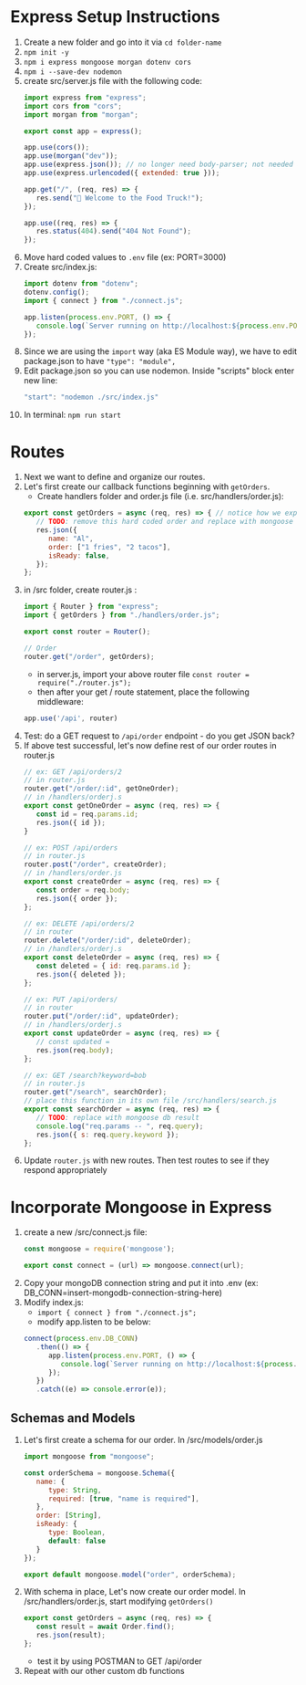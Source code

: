 # Express Setup Instructions

1. Create a new folder and go into it via `cd folder-name`
1. `npm init -y`
1. `npm i express mongoose morgan dotenv cors`
1. `npm i --save-dev nodemon`
1. create src/server.js file with the following code:
   ```js
   import express from "express";
   import cors from "cors";
   import morgan from "morgan";

   export const app = express();

   app.use(cors());
   app.use(morgan("dev"));
   app.use(express.json()); // no longer need body-parser; not needed after Express v4.16
   app.use(express.urlencoded({ extended: true }));

   app.get("/", (req, res) => {
      res.send("🚚 Welcome to the Food Truck!");
   });

   app.use((req, res) => {
      res.status(404).send("404 Not Found");
   });
   ```
1. Move hard coded values to `.env` file (ex: PORT=3000)
1. Create src/index.js:
   ```js
   import dotenv from "dotenv";
   dotenv.config();
   import { connect } from "./connect.js";

   app.listen(process.env.PORT, () => {
      console.log(`Server running on http://localhost:${process.env.PORT}`);
   });
   ```
1. Since we are using the `import` way (aka ES Module way), we have to edit package.json to have `"type": "module",`
1. Edit package.json so you can use nodemon.  Inside "scripts" block enter new line:
    ```js
    "start": "nodemon ./src/index.js"
    ```
1. In terminal: `npm run start`

# Routes
1. Next we want to define and organize our routes.  
1. Let's first create our callback functions beginning with `getOrders`.  
   - Create handlers folder and order.js file (i.e. src/handlers/order.js):
   ```js
   export const getOrders = async (req, res) => { // notice how we export this function
      // TODO: remove this hard coded order and replace with mongoose db result
      res.json({
         name: "Al",
         order: ["1 fries", "2 tacos"],
         isReady: false,
      });
   };
   ```
1. in /src folder, create router.js :
   ```js
   import { Router } from "express";
   import { getOrders } from "./handlers/order.js";

   export const router = Router(); 

   // Order
   router.get("/order", getOrders);
   ```
   - in server.js, import your above router file `const router = require("./router.js");` 
   - then after your get / route statement, place the following middleware:
   ```js
   app.use('/api', router)
   ```
1. Test: do a GET request to `/api/order` endpoint - do you get JSON back?
1. If above test successful, let's now define rest of our order routes in router.js
   ```js
   // ex: GET /api/orders/2 
   // in router.js
   router.get("/order/:id", getOneOrder);
   // in /handlers/orderj.s
   export const getOneOrder = async (req, res) => {
      const id = req.params.id;
      res.json({ id });
   }

   // ex: POST /api/orders
   // in router.js
   router.post("/order", createOrder);
   // in /handlers/order.js
   export const createOrder = async (req, res) => {
      const order = req.body;
      res.json({ order });
   };

   // ex: DELETE /api/orders/2
   // in router
   router.delete("/order/:id", deleteOrder);
   // in /handlers/orderj.s
   export const deleteOrder = async (req, res) => {
      const deleted = { id: req.params.id };
      res.json({ deleted });
   };

   // ex: PUT /api/orders/
   // in router
   router.put("/order/:id", updateOrder);
   // in /handlers/orderj.s
   export const updateOrder = async (req, res) => {
      // const updated =
      res.json(req.body);
   };

   // ex: GET /search?keyword=bob 
   // in router.js
   router.get("/search", searchOrder);
   // place this function in its own file /src/handlers/search.js 
   export const searchOrder = async (req, res) => {
      // TODO: replace with mongoose db result
      console.log("req.params -- ", req.query);
      res.json({ s: req.query.keyword });
   };
   ```
1. Update `router.js` with new routes.  Then test routes to see if they respond appropriately

# Incorporate Mongoose in Express
1. create a new /src/connect.js file:
   ```js
   const mongoose = require('mongoose');

   export const connect = (url) => mongoose.connect(url);
   ```
1. Copy your mongoDB connection string and put it into .env (ex: DB_CONN=insert-mongodb-connection-string-here)
1. Modify index.js:
   - `import { connect } from "./connect.js";`
   - modify app.listen to be below:
   ```js
   connect(process.env.DB_CONN)
      .then(() => {
         app.listen(process.env.PORT, () => {
            console.log(`Server running on http://localhost:${process.env.PORT}`);
         });
      })
      .catch((e) => console.error(e));
   ```

## Schemas and Models
1. Let's first create a schema for our order.  In /src/models/order.js
   ```js
   import mongoose from "mongoose";

   const orderSchema = mongoose.Schema({
      name: {
         type: String,
         required: [true, "name is required"],
      },
      order: [String],
      isReady: {
         type: Boolean,
         default: false
      }
   });

   export default mongoose.model("order", orderSchema);
   ```
1. With schema in place, Let's now create our order model.  In /src/handlers/order.js, start modifying `getOrders()`
   ```js
   export const getOrders = async (req, res) => {
      const result = await Order.find();
      res.json(result);
   };
   ```
   - test it by using POSTMAN to GET /api/order
1. Repeat with our other custom db functions
   ```js

   ```